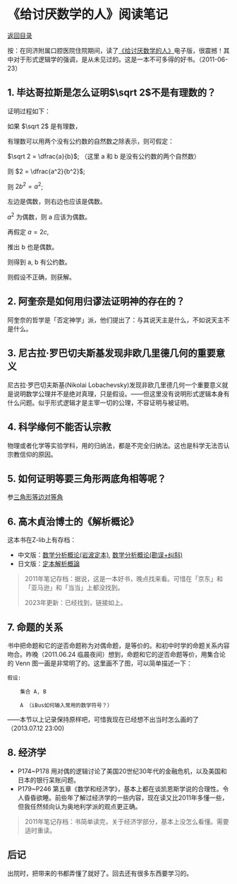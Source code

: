 <script>
MathJax = {
  tex: {
    inlineMath: [['$', '$'], ['\\(', '\\)']]
  }
};
</script>
<script id="MathJax-script" async
  src="https://cdn.jsdelivr.net/npm/mathjax@3/es5/tex-chtml.js">
</script>

# 《给讨厌数学的人》阅读笔记

[返回目录](index.md)

按：在同济附属口腔医院住院期间，读了[《给讨厌数学的人》](https://book.douban.com/subject/1118984/)电子版，很震撼！其中对于形式逻辑学的强调，是从未见过的。这是一本不可多得的好书。（2011-06-23）

## 1. 毕达哥拉斯是怎么证明$\sqrt 2$不是有理数的？

证明过程如下：

如果 $\sqrt 2$ 是有理数，

有理数可以用两个没有公约数的自然数之除表示，则可假定：

$\sqrt 2 = \dfrac{a}{b}$; （这里 a 和 b 是没有公约数的两个自然数）

则 $2 = \dfrac{a^2}{b^2}$;

则 $2b^2 = a^2$;

左边是偶数，则右边也应该是偶数。

$a^2$ 为偶数，则 a 应该为偶数。

再假定 $a = 2c$,

推出 b 也是偶数。

则得到 a, b 有公约数。

则假设不正确，则获解。

## 2. 阿奎奈是如何用归谬法证明神的存在的？

阿奎奈的哲学是「否定神学」派，他们提出了：与其说天主是什么，不如说天主不是什么。

## 3. 尼古拉·罗巴切夫斯基发现非欧几里德几何的重要意义

尼古拉·罗巴切夫斯基(Nikolai Lobachevsky)发现非欧几里德几何一个重要意义就是说明数学公理并不是绝对真理，只是假设。——但这里没有说明形式逻辑本身有什么问题。似乎形式逻辑才是主宰一切的公理，不容证明与被证明。

## 4. 科学缘何不能否认宗教

物理或者化学等实验学科，用的归纳法，都是不完全归纳法。这也是科学无法否认宗教信仰的原因。

## 5. 如何证明等要三角形两底角相等呢？

参[三角形等边对等角](same_length_same_angle.md)

## 6. 高木貞治博士的《解析概论》

这本书在Z-lib上有存档：

* 中文版：[数学分析概论(岩波定本)](https://zlibrary-africa.se/book/22387711/93c69a), [数学分析概论(勘误+纠斜)](https://zlibrary-africa.se/book/23247515/e79687)
* 日文版：[定本解析概論](https://zlibrary-africa.se/book/21872456/256516)

> 2011年笔记存档：据说，这是一本好书，晚点找来看。可惜在「京东」和「亚马逊」和「当当」上都没找到。
> 
> 2023年更新：已经找到，链接如上。

## 7. 命题的关系

书中把命题和它的逆否命题称为对偶命题，是等价的。和初中时学的命题关系内容吻合。昨晚（2011.06.24 临晨夜间）想到，命题和它的逆否命题等价，用集合论的 Venn 图一画是非常明了的。这里画不了图，可以简单描述一下：

    假设:

        集合 A, B

        A （iBus如何输入常用的数学符号？）

——本节以上记录保持原样吧，可惜我现在已经想不出当时怎么画的了（2013.07.12 23:00)

## 8. 经济学

* P174~P178 用对偶的逻辑讨论了美国20世纪30年代的金融危机，以及美国和日本的银行呆账问题。
* P179~P246 第五章《数学和经济学》，基本上都在谈凯恩斯学说的合理性。令人昏昏欲睡。前些年了解过经济学的一些内容，现在读又比2011年多懂一些，但我任然倾向认为奥地利学派的观点更正确。

> 2011年笔记存档：书简单读完，关于经济学部分，基本上没怎么看懂。需要适时重读。

## 后记

出院时，把带来的书都弄懂了就好了。回去还有很多东西要学习的。
